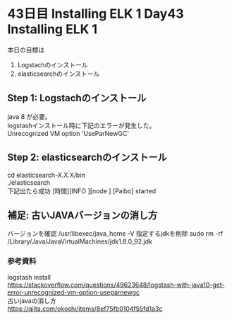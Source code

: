 # 43日目 Installing ELK 1 Day43 Installing ELK 1

本日の目標は
1. Logstachのインストール
2. elasticsearchのインストール


## Step 1: Logstachのインストール
java 8 が必要。  
logstashインストール時に下記のエラーが発生した。  
Unrecognized VM option 'UseParNewGC'  

## Step 2: elasticsearchのインストール
cd elasticsearch-X.X.X/bin  
./elasticsearch  
下記出たら成功
[時間][INFO ][node                     ] [Paibo] started


## 補足: 古いJAVAバージョンの消し方
バージョンを確認
/usr/libexec/java_home -V
指定するjdkを削除
sudo rm -rf /Library/Java/JavaVirtualMachines/jdk1.8.0_92.jdk

### 参考資料
logstash install  
https://stackoverflow.com/questions/49623648/logstash-with-java10-get-error-unrecognized-vm-option-useparnewgc  
古いjavaの消し方  
https://qiita.com/okoshi/items/8ef75fb0104f55fd1a3c  
